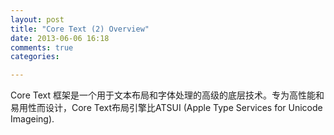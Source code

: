 ```yaml
---
layout: post
title: "Core Text (2) Overview"
date: 2013-06-06 16:18
comments: true
categories: 

---
```


Core Text 框架是一个用于文本布局和字体处理的高级的底层技术。专为高性能和易用性而设计，Core Text布局引擎比ATSUI (Apple Type Services for Unicode Imageing).